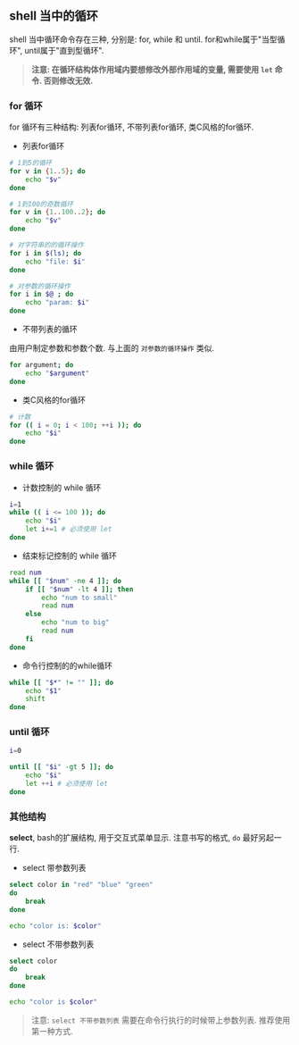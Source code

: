 ## shell 当中的循环

shell 当中循环命令存在三种, 分别是: for, while 和 until. for和while属于"当型循环", until属于"直到型循环".

> **注意: 在循环结构体作用域内要想修改外部作用域的变量, 需要使用 `let` 命令. 否则修改无效.**

### for 循环

for 循环有三种结构: 列表for循环, 不带列表for循环, 类C风格的for循环.

- 列表for循环

```bash
# 1到5的循环
for v in {1..5}; do
    echo "$v"
done

# 1到100的奇数循环
for v in {1..100..2}; do
    echo "$v"
done

# 对字符串的的循环操作
for i in $(ls); do
    echo "file: $i"
done

# 对参数的循环操作
for i in $@ ; do
    echo "param: $i"
done
```

- 不带列表的循环

由用户制定参数和参数个数. 与上面的 `对参数的循环操作` 类似.

```bash
for argument; do
    echo "$argument"
done
```

- 类C风格的for循环

```bash
# 计数
for (( i = 0; i < 100; ++i )); do
    echo "$i"
done
```

### while 循环

- 计数控制的 while 循环

```bash
i=1
while (( i <= 100 )); do
    echo "$i"
    let i+=1 # 必须使用 let
done
```

- 结束标记控制的 while 循环

```bash
read num
while [[ "$num" -ne 4 ]]; do
    if [[ "$num" -lt 4 ]]; then
        echo "num to small"
        read num
    else
        echo "num to big"
        read num
    fi
done
```

- 命令行控制的的while循环

```bash
while [[ "$*" != "" ]]; do
    echo "$1"
    shift
done
```

### until 循环

```bash
i=0

until [[ "$i" -gt 5 ]]; do
    echo "$i"
    let ++i # 必须使用 let
done
```


### 其他结构

**select**, bash的扩展结构, 用于交互式菜单显示. 注意书写的格式, `do` 最好另起一行.

- select 带参数列表

```bash
select color in "red" "blue" "green"
do
    break
done

echo "color is: $color"
```

- select 不带参数列表

```bash
select color
do
    break
done

echo "color is $color"
```

> 注意: `select 不带参数列表` 需要在命令行执行的时候带上参数列表. 推荐使用第一种方式.